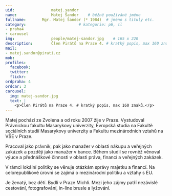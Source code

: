 ```yaml
---
uid:                matej.sandor
name:               Matej Šandor  	# běžně používáné jméno
fullname: 	    Mgr. Matej Šandor (* 1984)  # jméno s tituly etc.
category:                       # kategorie: p6, cl
- praha4
- carousel
img: 		        people/matej-sandor.jpg    # 165 x 220
description:        Člen Pirátů na Praze 4. # kratký popis, max 160 znaků
mail:
- matej.sandor@pirati.cz
mob: 			
profiles:
  facebook:
  twitter: 
  flickr: 
ordpraha: 4
ordcar: 3
carousel:
  img: matej-sandor.jpg
  text: |
    <p>Člen Pirátů na Praze 4. # kratký popis, max 160 znaků.</p>
---
```

Matej pochází ze Zvolena a od roku 2007 žije v Praze. Vystudoval Právnickou fakultu Masarykovy univerzity, Evropská studia na Fakultě sociálních studií Masarykovy univerzity a Fakultu mezinárodních vztahů na VŠE v Praze.

Pracoval jako právník, pak jako manažer v oblasti nákupu a veřejných zakázek a později jako manažer v bance. Během studií se rovněž věnoval výuce a přednáškové činnosti v oblasti práva, financí a veřejných zakázek. 

V rámci lokální politiky se věnuje otázkám správy majetku a financí. Na celorepublikové úrovni se zajímá o  mezinárodní politiku a vztahy s EU. 

Je ženatý, bez dětí. Bydlí v Praze Michli.  Mezi jeho zájmy patří nezávislé cestování, fotografování, in-line brusle a lyžování.
